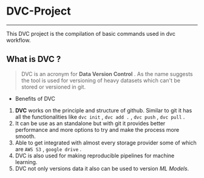 # DVC-Project
***
This DVC project is the compilation of basic commands used in dvc workflow.

## What is DVC ?
> DVC is an acronym for **Data Version Control** . As the name suggests the tool is used for versioning of heavy datasets which can't be stored or versioned in git.

* Benefits of DVC
1. **DVC** works on the principle and structure of github. Similar to git it has all the functionalities like `dvc init` , `dvc add .` , `dvc push` , `dvc pull` . 
2. It can be use as an standalone but with git it provides better performance and more options to try and make the process more smooth.
3. Able to get integrated with almost every storage provider some of which are  `AWS S3` , `google drive` . 
4. DVC is also used for making reproducible pipelines for machine learning.
5. DVC not only versions data it also can be used to version *ML Models*.



